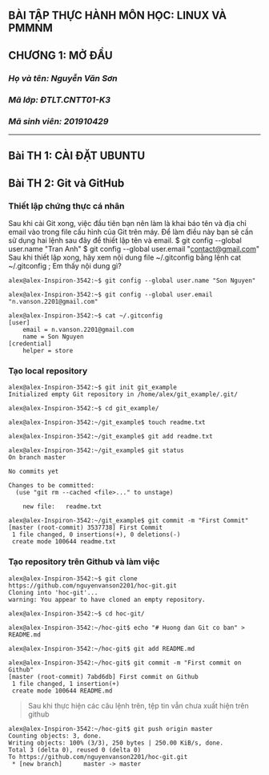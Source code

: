 ## BÀI TẬP THỰC HÀNH MÔN HỌC: LINUX VÀ PMMNM
## CHƯƠNG 1: MỞ ĐẦU
### _Họ và tên: Nguyễn Văn Sơn_
### _Mã lớp: ĐTLT.CNTT01-K3_
### _Mã sinh viên: 201910429_
---
## Bài TH 1: CÀI ĐẶT UBUNTU
## Bài TH 2: Git và GitHub

### Thiết lập chứng thực cá nhân
Sau khi cài Git xong, việc đầu tiên bạn nên làm là khai báo tên và địa chỉ email
vào trong file cấu hình của Git trên máy. Để làm điều này bạn sẽ cần sử dụng
hai lệnh sau đây để thiết lập tên và email.
$ git config --global user.name "Tran Anh"
$ git config --global user.email "contact@gmail.com"
Sau khi thiết lập xong, hãy xem nội dung file ~/.gitconfig bằng lệnh cat
~/.gitconfig ; Em thấy nội dung gì?

```console
alex@alex-Inspiron-3542:~$ git config --global user.name "Son Nguyen"

alex@alex-Inspiron-3542:~$ git config --global user.email "n.vanson.2201@gmail.com"

alex@alex-Inspiron-3542:~$ cat ~/.gitconfig
[user]
	email = n.vanson.2201@gmail.com
	name = Son Nguyen
[credential]
	helper = store
```

### Tạo local repository
```console
alex@alex-Inspiron-3542:~$ git init git_example
Initialized empty Git repository in /home/alex/git_example/.git/

alex@alex-Inspiron-3542:~$ cd git_example/

alex@alex-Inspiron-3542:~/git_example$ touch readme.txt

alex@alex-Inspiron-3542:~/git_example$ git add readme.txt

alex@alex-Inspiron-3542:~/git_example$ git status
On branch master

No commits yet

Changes to be committed:
  (use "git rm --cached <file>..." to unstage)

	new file:   readme.txt

alex@alex-Inspiron-3542:~/git_example$ git commit -m "First Commit"
[master (root-commit) 3537738] First Commit
 1 file changed, 0 insertions(+), 0 deletions(-)
 create mode 100644 readme.txt

```

### Tạo repository trên Github và làm việc

```console
alex@alex-Inspiron-3542:~$ git clone https://github.com/nguyenvanson2201/hoc-git.git
Cloning into 'hoc-git'...
warning: You appear to have cloned an empty repository.

alex@alex-Inspiron-3542:~$ cd hoc-git/

alex@alex-Inspiron-3542:~/hoc-git$ echo "# Huong dan Git co ban" > README.md

alex@alex-Inspiron-3542:~/hoc-git$ git add README.md

alex@alex-Inspiron-3542:~/hoc-git$ git commit -m "First commit on Github"
[master (root-commit) 7abd6db] First commit on Github
 1 file changed, 1 insertion(+)
 create mode 100644 README.md
 ```
> Sau khi thực hiện các câu lệnh trên, tệp tin vẫn chưa xuất hiện trên github
```console
alex@alex-Inspiron-3542:~/hoc-git$ git push origin master
Counting objects: 3, done.
Writing objects: 100% (3/3), 250 bytes | 250.00 KiB/s, done.
Total 3 (delta 0), reused 0 (delta 0)
To https://github.com/nguyenvanson2201/hoc-git.git
 * [new branch]      master -> master

```




